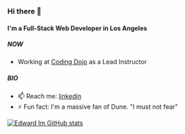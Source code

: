 ### Hi there 👋

#### I'm a Full-Stack Web Developer in Los Angeles

##### NOW
 - Working at [Coding Dojo](https://www.codingdojo.com/) as a Lead Instructor


##### BIO
- 📫 Reach me: [linkedin](https://www.linkedin.com/in/edwardim/)
- ⚡️ Fun fact: I'm a massive fan of Dune. "I must not fear"

[![Edward Im GitHub stats](https://github-readme-stats.vercel.app/api?username=edwarddim&theme=onedark&show_icons=true)](https://github.com/anuraghazra/github-readme-stats)
<!--
**edwarddim/edwarddim** is a ✨ _special_ ✨ repository because its `README.md` (this file) appears on your GitHub profile.

Here are some ideas to get you started:

- 🔭 I’m currently working on ...
- 🌱 I’m currently learning ...
- 👯 I’m looking to collaborate on ...
- 🤔 I’m looking for help with ...
- 💬 Ask me about ...
- 📫 How to reach me: ...
- 😄 Pronouns: ...
- ⚡ Fun fact: ...
-->
